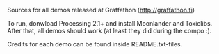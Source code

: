 Sources for all demos released at Graffathon (http://graffathon.fi)

To run, donwload Processing 2.1+ and install Moonlander and Toxiclibs. After that, all demos should work (at least they did during the compo :).

Credits for each demo can be found inside README.txt-files.

